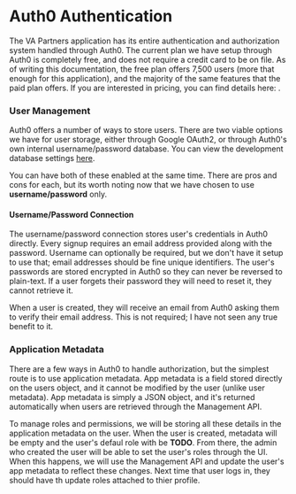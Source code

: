 # Auth0 Authentication

The VA Partners application has its entire authentication and authorization system handled through
Auth0. The current plan we have setup through Auth0 is completely free, and does not require a
credit card to be on file. As of writing this documentation, the free plan offers 7,500 users (more
that enough for this application), and the majority of the same features that the paid plan offers.
If you are interested in pricing, you can find details here: [](https://auth0.com/pricing).

### User Management

Auth0 offers a number of ways to store users. There are two viable options we have for user storage,
either through Google OAuth2, or through Auth0's own internal username/password database.
You can view the development database settings [here](https://manage.auth0.com/dashboard/us/dev-edn8nssry67zy267/connections/database/con_8o8tJEp7ZUsfCoT4/settings).

You can have both of these enabled at the same time. There are pros and cons for each, but its
worth noting now that we have chosen to use **username/password** only.

#### Username/Password Connection

The username/password connection stores user's credentials in Auth0 directly. Every signup requires
an email address provided along with the password. Username can optionally be required, but we don't
have it setup to use that; email addresses should be fine unique identifiers. The user's passwords
are stored encrypted in Auth0 so they can never be reversed to plain-text. If a user forgets their
password they will need to reset it, they cannot retrieve it.

When a user is created, they will receive an email from Auth0 asking them to verify their email
address. This is not required; I have not seen any true benefit to it.

### Application Metadata

There are a few ways in Auth0 to handle authorization, but the simplest route is to use application
metadata. App metadata is a field stored directly on the users object, and it cannot be modified by
the user (unlike user metadata). App metadata is simply a JSON object, and it's returned
automatically when users are retrieved through the Management API. 

To manage roles and permissions, we will be storing all these details in the application metadata
on the user. When the user is created, metadata will be empty and the user's defaul role with be
**TODO**. From there, the admin who created the user will be able to set the user's roles through
the UI. When this happens, we will use the Management API and update the user's app metadata to
reflect these changes. Next time that user logs in, they should have th update roles attached to
thier profile.

